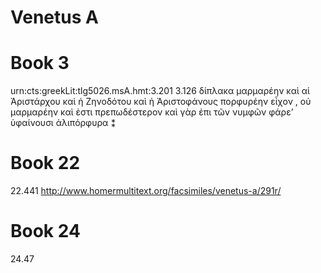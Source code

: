 # Venetus A
# Book 3
urn:cts:greekLit:tlg5026.msA.hmt:3.201
3.126 δίπλακα μαρμαρέην καὶ αἱ Ἀριστάρχου καὶ ἡ Ζηνοδότου καὶ ἡ Ἀριστοφάνους πορφυρέην εἶχον , οὐ μαρμαρέην καὶ ἐστι πρεπωδέστερον καὶ γὰρ ἐπι τῶν νυμφῶν φάρε’ ὑφαίνουσι ἀλιπόρφυρα ⁑
# Book 22
22.441 http://www.homermultitext.org/facsimiles/venetus-a/291r/
#  Book 24
24.47
